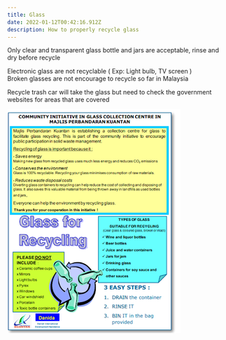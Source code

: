 ```yaml
---
title: Glass
date: 2022-01-12T00:42:16.912Z
description: How to properly recycle glass
---
```

<!--StartFragment-->

Only clear and transparent glass bottle and jars are acceptable, rinse and dry before recycle

Electronic glass are not recyclable ( Exp: Light bulb, TV screen )\
Broken glasses are not encourage to recycle so far in Malaysia

Recycle trash car will take the glass but need to check the government websites for areas that are covered



<!--EndFragment-->

![](glass-recycle.png)